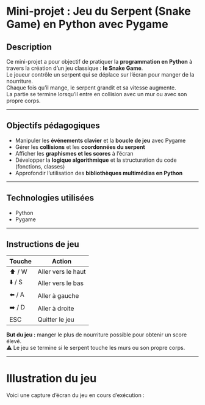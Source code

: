 # Mini-projet : Jeu du Serpent (Snake Game) en Python avec Pygame

## Description

Ce mini-projet a pour objectif de pratiquer la **programmation en Python** à travers la création d’un jeu classique : **le Snake Game**.  
Le joueur contrôle un serpent qui se déplace sur l’écran pour manger de la nourriture.  
Chaque fois qu’il mange, le serpent grandit et sa vitesse augmente.  
La partie se termine lorsqu’il entre en collision avec un mur ou avec son propre corps.

---

## Objectifs pédagogiques

- Manipuler les **événements clavier** et la **boucle de jeu** avec Pygame  
- Gérer les **collisions** et les **coordonnées du serpent**  
- Afficher les **graphismes et les scores** à l’écran  
- Développer la **logique algorithmique** et la structuration du code (fonctions, classes)  
- Approfondir l’utilisation des **bibliothèques multimédias en Python**

---

## Technologies utilisées

- Python  
- Pygame  

---

## Instructions de jeu

| Touche | Action |
|--------|---------|
| ⬆️ / W | Aller vers le haut |
| ⬇️ / S | Aller vers le bas |
| ⬅️ / A | Aller à gauche |
| ➡️ / D | Aller à droite |
| ESC | Quitter le jeu |

**But du jeu :** manger le plus de nourriture possible pour obtenir un score élevé.  
⚠️ Le jeu se termine si le serpent touche les murs ou son propre corps.

---

# Illustration du jeu

Voici une capture d’écran du jeu en cours d’exécution :


